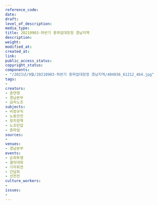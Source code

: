 ```yaml
---
reference_code: 
date: 
draft: 
level_of_description: 
media_type: 
title: 20210903-하반기 총파업대장정 경남지역
description: 
weight: 
modified_at: 
created_at: 
link: 
public_access_status: 
copyright_status: 
components:
- "/2021년/9월/20210903-하반기 총파업대장정 경남지역/404036_61212_464.jpg"
tags:
- 
creators:
- 총연맹
- 경남본부
- 금속노조
subjects:
- 비정규직
- 노동안전
- 정치정책
- 노조탄압
- 총파업
sources:
- 
venues:
- 경남본부
events:
- 순회투쟁
- 결의대회
- 기자회견
- 간담회
- 선전전
culture_workers:
- 
issues:
- 
---
```

